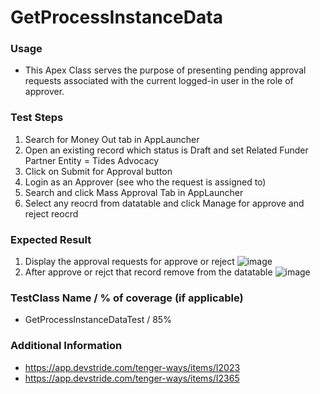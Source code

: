 # GetProcessInstanceData

### Usage
- This Apex Class serves the purpose of presenting pending approval requests associated with the current logged-in user in the role of approver.

### Test Steps
 1. Search for Money Out tab in AppLauncher
 2. Open an existing record which status is Draft and set  Related Funder Partner Entity = Tides Advocacy
 3. Click on Submit for Approval button
 4. Login as an Approver (see who the request is assigned to)
 5. Search and click Mass Approval Tab in AppLauncher
 6. Select any reocrd from datatable and click Manage for approve and reject reocrd

### Expected Result
 1. Display the approval requests for approve or reject
  ![image](https://github.com/user-attachments/assets/9391df0e-ef80-4da5-aaaa-dd2d14d92b30)
 2. After approve or rejct that record remove from the datatable
  ![image](https://github.com/user-attachments/assets/0603499d-c0a0-4c71-8856-896a36cc6ec2)

### TestClass Name / % of coverage (if applicable)
 - GetProcessInstanceDataTest / 85%

### Additional Information
- https://app.devstride.com/tenger-ways/items/I2023
- https://app.devstride.com/tenger-ways/items/I2365


